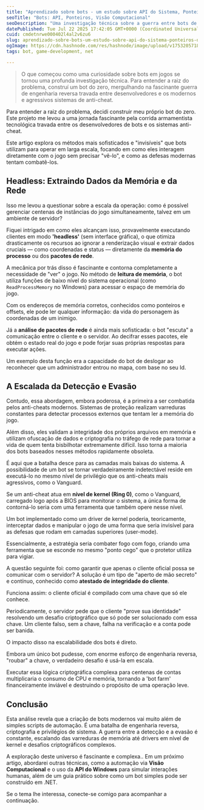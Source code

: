 ```yaml
---
title: "Aprendizado sobre bots - um estudo sobre API do Sistema, Ponteiros de Memória e Visão Computacional, parte 1."
seoTitle: "Bots: API, Ponteiros, Visão Computacional"
seoDescription: "Uma investigação técnica sobre a guerra entre bots de jogos e sistemas anti-cheat. Explore métodos como leitura de memória, análise de rede e em nv. kernel."
datePublished: Tue Jul 22 2025 17:42:05 GMT+0000 (Coordinated Universal Time)
cuid: cmdetnrwe000402l4al2v6zu6
slug: aprendizado-sobre-bots-um-estudo-sobre-api-do-sistema-ponteiros-de-memoria-e-visao-computacional-parte-1
ogImage: https://cdn.hashnode.com/res/hashnode/image/upload/v1753205718878/16b9427d-f8ce-42c6-9760-8be8b12ba9d3.png
tags: bot, game-development, net

---
```


> O que começou como uma curiosidade sobre bots em jogos se tornou uma profunda investigação técnica. Para entender a raiz do problema, construí um bot do zero, mergulhando na fascinante guerra de engenharia reversa travada entre desenvolvedores e os modernos e agressivos sistemas de anti-cheat.

Para entender a raiz do problema, decidi construir meu próprio bot do zero. Este projeto me levou a uma jornada fascinante pela corrida armamentista tecnológica travada entre os desenvolvedores de bots e os sistemas anti-cheat.

Este artigo explora os métodos mais sofisticados e "invisíveis" que bots utilizam para operar em larga escala, focando em como eles interagem diretamente com o jogo sem precisar "vê-lo", e como as defesas modernas tentam combatê-los.

## Headless: Extraindo Dados da Memória e da Rede

Isso me levou a questionar sobre a escala da operação: como é possível gerenciar centenas de instâncias do jogo simultaneamente, talvez em um ambiente de servidor?

Fiquei intrigado em como eles alcançam isso, provavelmente executando clientes em modo **'headless'** (sem interface gráfica), o que otimiza drasticamente os recursos ao ignorar a renderização visual e extrair dados cruciais — como coordenadas e status — diretamente da **memória do processo** ou dos **pacotes de rede**.

A mecânica por trás disso é fascinante e contorna completamente a necessidade de "ver" o jogo. No método de **leitura de memória**, o bot utiliza funções de baixo nível do sistema operacional (como `ReadProcessMemory` no Windows) para acessar o espaço de memória do jogo.

Com os endereços de memória corretos, conhecidos como ponteiros e offsets, ele pode ler qualquer informação: da vida do personagem às coordenadas de um inimigo.

Já a **análise de pacotes de rede** é ainda mais sofisticada: o bot "escuta" a comunicação entre o cliente e o servidor. Ao decifrar esses pacotes, ele obtém o estado real do jogo e pode forjar suas próprias respostas para executar ações.

Um exemplo desta função era a capacidade do bot de deslogar ao reconhecer que um administrador entrou no mapa, com base no seu Id.

## A Escalada da Detecção e Evasão

Contudo, essa abordagem, embora poderosa, é a primeira a ser combatida pelos anti-cheats modernos. Sistemas de proteção realizam varreduras constantes para detectar processos externos que tentam ler a memória do jogo.

Além disso, eles validam a integridade dos próprios arquivos em memória e utilizam ofuscação de dados e criptografia no tráfego de rede para tornar a vida de quem tenta bisbilhotar extremamente difícil. Isso torna a maioria dos bots baseados nesses métodos rapidamente obsoleta.

É aqui que a batalha desce para as camadas mais baixas do sistema. A possibilidade de um bot se tornar verdadeiramente indetectável reside em executá-lo no mesmo nível de privilégio que os anti-cheats mais agressivos, como o Vanguard.

Se um anti-cheat atua em **nível de kernel (Ring 0)**, como o Vanguard, carregado logo após a BIOS para monitorar o sistema, a única forma de contorná-lo seria com uma ferramenta que também opere nesse nível.

Um bot implementado como um driver de kernel poderia, teoricamente, interceptar dados e manipular o jogo de uma forma que seria invisível para as defesas que rodam em camadas superiores (user-mode).

Essencialmente, a estratégia seria combater fogo com fogo, criando uma ferramenta que se esconde no mesmo "ponto cego" que o protetor utiliza para vigiar.

A questão seguinte foi: como garantir que apenas o cliente oficial possa se comunicar com o servidor? A solução é um tipo de "aperto de mão secreto" e contínuo, conhecido como **atestado de integridade do cliente**.

Funciona assim: o cliente oficial é compilado com uma chave que só ele conhece.

Periodicamente, o servidor pede que o cliente "prove sua identidade" resolvendo um desafio criptográfico que só pode ser solucionado com essa chave. Um cliente falso, sem a chave, falha na verificação e a conta pode ser banida.

O impacto disso na escalabilidade dos bots é direto.

Embora um único bot pudesse, com enorme esforço de engenharia reversa, "roubar" a chave, o verdadeiro desafio é usá-la em escala.

Executar essa lógica criptográfica complexa para centenas de contas multiplicaria o consumo de CPU e memória, tornando a 'bot farm' financeiramente inviável e destruindo o propósito de uma operação leve.

## Conclusão

Esta análise revela que a criação de bots modernos vai muito além de simples scripts de automação. É uma batalha de engenharia reversa, criptografia e privilégios de sistema. A guerra entre a detecção e a evasão é constante, escalando das varreduras de memória até drivers em nível de kernel e desafios criptográficos complexos.

A exploração deste universo é fascinante e complexa.. Em um próximo artigo, abordarei outras técnicas, como a automação via **Visão Computacional** e o uso da **API do Windows** para simular interações humanas, além de um guia prático sobre como um bot simples pode ser construído em .NET.

Se o tema lhe interessa, conecte-se comigo para acompanhar a continuação.